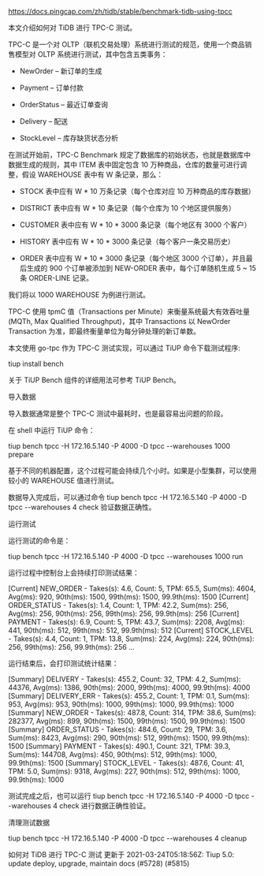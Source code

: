 https://docs.pingcap.com/zh/tidb/stable/benchmark-tidb-using-tpcc



本文介绍如何对 TiDB 进行 TPC-C 测试。

TPC-C 是一个对 OLTP（联机交易处理）系统进行测试的规范，使用一个商品销售模型对 OLTP 系统进行测试，其中包含五类事务：

- NewOrder – 新订单的生成

- Payment – 订单付款

- OrderStatus – 最近订单查询

- Delivery – 配送

- StockLevel – 库存缺货状态分析

在测试开始前，TPC-C Benchmark 规定了数据库的初始状态，也就是数据库中数据生成的规则，其中 ITEM 表中固定包含 10 万种商品，仓库的数量可进行调整，假设 WAREHOUSE 表中有 W 条记录，那么：

- STOCK 表中应有 W * 10 万条记录（每个仓库对应 10 万种商品的库存数据）

- DISTRICT 表中应有 W * 10 条记录（每个仓库为 10 个地区提供服务）

- CUSTOMER 表中应有 W * 10 * 3000 条记录（每个地区有 3000 个客户）

- HISTORY 表中应有 W * 10 * 3000 条记录（每个客户一条交易历史）

- ORDER 表中应有 W * 10 * 3000 条记录（每个地区 3000 个订单），并且最后生成的 900 个订单被添加到 NEW-ORDER 表中，每个订单随机生成 5 ~ 15 条 ORDER-LINE 记录。

我们将以 1000 WAREHOUSE 为例进行测试。

TPC-C 使用 tpmC 值（Transactions per Minute）来衡量系统最大有效吞吐量 (MQTh, Max Qualified Throughput)，其中 Transactions 以 NewOrder Transaction 为准，即最终衡量单位为每分钟处理的新订单数。

本文使用 go-tpc 作为 TPC-C 测试实现，可以通过 TiUP 命令下载测试程序:

tiup install bench

关于 TiUP Bench 组件的详细用法可参考 TiUP Bench。

导入数据

导入数据通常是整个 TPC-C 测试中最耗时，也是最容易出问题的阶段。

在 shell 中运行 TiUP 命令：

tiup bench tpcc -H 172.16.5.140 -P 4000 -D tpcc --warehouses 1000 prepare

基于不同的机器配置，这个过程可能会持续几个小时。如果是小型集群，可以使用较小的 WAREHOUSE 值进行测试。

数据导入完成后，可以通过命令 tiup bench tpcc -H 172.16.5.140 -P 4000 -D tpcc --warehouses 4 check 验证数据正确性。

运行测试

运行测试的命令是：

tiup bench tpcc -H 172.16.5.140 -P 4000 -D tpcc --warehouses 1000 run

运行过程中控制台上会持续打印测试结果：

[Current] NEW_ORDER - Takes(s): 4.6, Count: 5, TPM: 65.5, Sum(ms): 4604, Avg(ms): 920, 90th(ms): 1500, 99th(ms): 1500, 99.9th(ms): 1500
[Current] ORDER_STATUS - Takes(s): 1.4, Count: 1, TPM: 42.2, Sum(ms): 256, Avg(ms): 256, 90th(ms): 256, 99th(ms): 256, 99.9th(ms): 256
[Current] PAYMENT - Takes(s): 6.9, Count: 5, TPM: 43.7, Sum(ms): 2208, Avg(ms): 441, 90th(ms): 512, 99th(ms): 512, 99.9th(ms): 512
[Current] STOCK_LEVEL - Takes(s): 4.4, Count: 1, TPM: 13.8, Sum(ms): 224, Avg(ms): 224, 90th(ms): 256, 99th(ms): 256, 99.9th(ms): 256
...

运行结束后，会打印测试统计结果：

[Summary] DELIVERY - Takes(s): 455.2, Count: 32, TPM: 4.2, Sum(ms): 44376, Avg(ms): 1386, 90th(ms): 2000, 99th(ms): 4000, 99.9th(ms): 4000
[Summary] DELIVERY_ERR - Takes(s): 455.2, Count: 1, TPM: 0.1, Sum(ms): 953, Avg(ms): 953, 90th(ms): 1000, 99th(ms): 1000, 99.9th(ms): 1000
[Summary] NEW_ORDER - Takes(s): 487.8, Count: 314, TPM: 38.6, Sum(ms): 282377, Avg(ms): 899, 90th(ms): 1500, 99th(ms): 1500, 99.9th(ms): 1500
[Summary] ORDER_STATUS - Takes(s): 484.6, Count: 29, TPM: 3.6, Sum(ms): 8423, Avg(ms): 290, 90th(ms): 512, 99th(ms): 1500, 99.9th(ms): 1500
[Summary] PAYMENT - Takes(s): 490.1, Count: 321, TPM: 39.3, Sum(ms): 144708, Avg(ms): 450, 90th(ms): 512, 99th(ms): 1000, 99.9th(ms): 1500
[Summary] STOCK_LEVEL - Takes(s): 487.6, Count: 41, TPM: 5.0, Sum(ms): 9318, Avg(ms): 227, 90th(ms): 512, 99th(ms): 1000, 99.9th(ms): 1000

测试完成之后，也可以运行 tiup bench tpcc -H 172.16.5.140 -P 4000 -D tpcc --warehouses 4 check 进行数据正确性验证。

清理测试数据

tiup bench tpcc -H 172.16.5.140 -P 4000 -D tpcc --warehouses 4 cleanup

如何对 TiDB 进行 TPC-C 测试 更新于 2021-03-24T05:18:56Z: Tiup 5.0: update deploy, upgrade, maintain docs (#5728) (#5815)